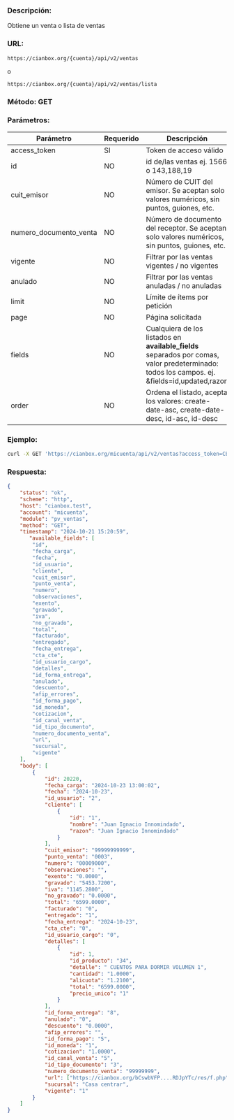 ### Descripción:

Obtiene un venta o lista de ventas

### URL:

`https://cianbox.org/{cuenta}/api/v2/ventas`

o

`https://cianbox.org/{cuenta}/api/v2/ventas/lista`

### Método: GET

### Parámetros:

|Parámetro    |Requerido |Descripción                                   |
|-------------|----------|----------------------------------------------|
|access_token |SI        |Token de acceso válido                        |
|id           |NO        |id de/las ventas ej. 1566 o 143,188,19        |
|cuit_emisor  |NO        |Número de CUIT del emisor. Se aceptan solo valores numéricos, sin puntos, guiones, etc. |
|numero_documento_venta  |NO        |Número de documento del receptor. Se aceptan solo valores numéricos, sin puntos, guiones, etc. |
|vigente      |NO        |Filtrar por las ventas vigentes / no vigentes |
|anulado      |NO        |Filtrar por las ventas anuladas / no anuladas |
|limit        |NO        |Límite de ítems por petición                  |
|page         |NO        |Página solicitada|
|fields       |NO        |Cualquiera de los listados en **available_fields** separados por comas, valor predeterminado: todos los campos. ej. &fields=id,updated,razon |
|order        |NO        |Ordena el listado, acepta los valores: create-date-asc, create-date-desc, id-asc, id-desc |

### Ejemplo:
```bash
curl -X GET 'https://cianbox.org/micuenta/api/v2/ventas?access_token=CBX_AT-TcIHdWOvdpIMNsXG...
```
### Respuesta:


```json
{
    "status": "ok",
    "scheme": "http",
    "host": "cianbox.test",
    "account": "micuenta",
    "module": "pv_ventas",
    "method": "GET",
    "timestamp": "2024-10-21 15:20:59",
       "available_fields": [
        "id",
        "fecha_carga",
        "fecha",
        "id_usuario",
        "cliente",
        "cuit_emisor",
        "punto_venta",
        "numero",
        "observaciones",
        "exento",
        "gravado",
        "iva",
        "no_gravado",
        "total",
        "facturado",
        "entregado",
        "fecha_entrega",
        "cta_cte",
        "id_usuario_cargo",
        "detalles",
        "id_forma_entrega",
        "anulado",
        "descuento",
        "afip_errores",
        "id_forma_pago",
        "id_moneda",
        "cotizacion",
        "id_canal_venta",
        "id_tipo_documento",
        "numero_documento_venta",
        "url",
        "sucursal",
        "vigente"
    ],
    "body": [
        {
            "id": 20220,
            "fecha_carga": "2024-10-23 13:00:02",
            "fecha": "2024-10-23",
            "id_usuario": "2",
            "cliente": [
                {
                    "id": "1",
                    "nombre": "Juan Ignacio Innomindado",
                    "razon": "Juan Ignacio Innomindado"
                }
            ],
            "cuit_emisor": "99999999999",
            "punto_venta": "0003",
            "numero": "00009000",
            "observaciones": "",
            "exento": "0.0000",
            "gravado": "5453.7200",
            "iva": "1145.2800",
            "no_gravado": "0.0000",
            "total": "6599.0000",
            "facturado": "0",
            "entregado": "1",
            "fecha_entrega": "2024-10-23",
            "cta_cte": "0",
            "id_usuario_cargo": "0",
            "detalles": [
                {
                    "id": 1,
                    "id_producto": "34",
                    "detalle": " CUENTOS PARA DORMIR VOLUMEN 1",
                    "cantidad": "1.0000",
                    "alicuota": "1.2100",
                    "total": "6599.0000",
                    "precio_unico": "1"
                }
            ],
            "id_forma_entrega": "8",
            "anulado": "0",
            "descuento": "0.0000",
            "afip_errores": "",
            "id_forma_pago": "5",
            "id_moneda": "1",
            "cotizacion": "1.0000",
            "id_canal_venta": "5",
            "id_tipo_documento": "3",
            "numero_documento_venta": "99999999",
            "url": ["https://cianbox.org/bCswbVFP....RDJpYTc/res/f.php"],
            "sucursal": "Casa centrar",
            "vigente": "1"
        }
    ]
}
```
